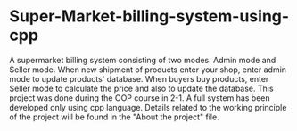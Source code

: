 # Super-Market-billing-system-using-cpp
A supermarket billing system consisting of two modes. Admin mode and Seller mode. When new shipment of products enter your shop, enter admin mode to update products' database. When buyers buy products, enter Seller mode to calculate the price and also to update the database.
This project was done during the OOP course in 2-1. A full system has been developed only using cpp language. Details related to the working principle of the project will be found in the "About the project" file.
